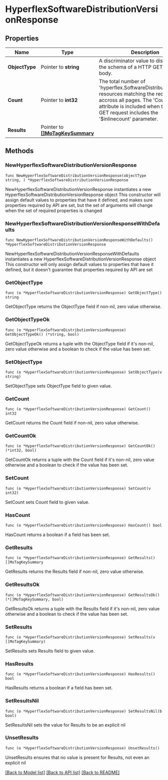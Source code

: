 # HyperflexSoftwareDistributionVersionResponse

## Properties

Name | Type | Description | Notes
------------ | ------------- | ------------- | -------------
**ObjectType** | Pointer to **string** | A discriminator value to disambiguate the schema of a HTTP GET response body. | 
**Count** | Pointer to **int32** | The total number of &#39;hyperflex.SoftwareDistributionVersion&#39; resources matching the request, accross all pages. The &#39;Count&#39; attribute is included when the HTTP GET request includes the &#39;$inlinecount&#39; parameter. | [optional] 
**Results** | Pointer to [**[]MoTagKeySummary**](MoTagKeySummary.md) |  | [optional] 

## Methods

### NewHyperflexSoftwareDistributionVersionResponse

`func NewHyperflexSoftwareDistributionVersionResponse(objectType string, ) *HyperflexSoftwareDistributionVersionResponse`

NewHyperflexSoftwareDistributionVersionResponse instantiates a new HyperflexSoftwareDistributionVersionResponse object
This constructor will assign default values to properties that have it defined,
and makes sure properties required by API are set, but the set of arguments
will change when the set of required properties is changed

### NewHyperflexSoftwareDistributionVersionResponseWithDefaults

`func NewHyperflexSoftwareDistributionVersionResponseWithDefaults() *HyperflexSoftwareDistributionVersionResponse`

NewHyperflexSoftwareDistributionVersionResponseWithDefaults instantiates a new HyperflexSoftwareDistributionVersionResponse object
This constructor will only assign default values to properties that have it defined,
but it doesn't guarantee that properties required by API are set

### GetObjectType

`func (o *HyperflexSoftwareDistributionVersionResponse) GetObjectType() string`

GetObjectType returns the ObjectType field if non-nil, zero value otherwise.

### GetObjectTypeOk

`func (o *HyperflexSoftwareDistributionVersionResponse) GetObjectTypeOk() (*string, bool)`

GetObjectTypeOk returns a tuple with the ObjectType field if it's non-nil, zero value otherwise
and a boolean to check if the value has been set.

### SetObjectType

`func (o *HyperflexSoftwareDistributionVersionResponse) SetObjectType(v string)`

SetObjectType sets ObjectType field to given value.


### GetCount

`func (o *HyperflexSoftwareDistributionVersionResponse) GetCount() int32`

GetCount returns the Count field if non-nil, zero value otherwise.

### GetCountOk

`func (o *HyperflexSoftwareDistributionVersionResponse) GetCountOk() (*int32, bool)`

GetCountOk returns a tuple with the Count field if it's non-nil, zero value otherwise
and a boolean to check if the value has been set.

### SetCount

`func (o *HyperflexSoftwareDistributionVersionResponse) SetCount(v int32)`

SetCount sets Count field to given value.

### HasCount

`func (o *HyperflexSoftwareDistributionVersionResponse) HasCount() bool`

HasCount returns a boolean if a field has been set.

### GetResults

`func (o *HyperflexSoftwareDistributionVersionResponse) GetResults() []MoTagKeySummary`

GetResults returns the Results field if non-nil, zero value otherwise.

### GetResultsOk

`func (o *HyperflexSoftwareDistributionVersionResponse) GetResultsOk() (*[]MoTagKeySummary, bool)`

GetResultsOk returns a tuple with the Results field if it's non-nil, zero value otherwise
and a boolean to check if the value has been set.

### SetResults

`func (o *HyperflexSoftwareDistributionVersionResponse) SetResults(v []MoTagKeySummary)`

SetResults sets Results field to given value.

### HasResults

`func (o *HyperflexSoftwareDistributionVersionResponse) HasResults() bool`

HasResults returns a boolean if a field has been set.

### SetResultsNil

`func (o *HyperflexSoftwareDistributionVersionResponse) SetResultsNil(b bool)`

 SetResultsNil sets the value for Results to be an explicit nil

### UnsetResults
`func (o *HyperflexSoftwareDistributionVersionResponse) UnsetResults()`

UnsetResults ensures that no value is present for Results, not even an explicit nil

[[Back to Model list]](../README.md#documentation-for-models) [[Back to API list]](../README.md#documentation-for-api-endpoints) [[Back to README]](../README.md)


